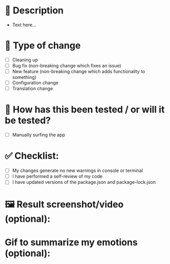 # 📝 Description

- Text here...

<!--Please include a summary of the change and which issue is fixed. Please also include relevant motivation and context. List any dependencies that are required for this change.-->

# 🔄 Type of change

- [ ] Cleaning up
- [ ] Bug fix (non-breaking change which fixes an issue)
- [ ] New feature (non-breaking change which adds functionality to something)
- [ ] Configuration change
- [ ] Translation change

# 🧪 How has this been tested / or will it be tested?

<!--Please describe the tests that you will run to verify your changes worked. Provide instructions so we can reproduce. Please also list any relevant details for your test configuration-->

- [ ] Manually surfing the app

# ✅ Checklist:

- [ ] My changes generate no new warnings in console or terminal
- [ ] I have performed a self-review of my code
- [ ] I have updated versions of the package.json and package-lock.json

# 🖼️ Result screenshot/video (optional):

# Gif to summarize my emotions (optional):

<!-- FireFox https://addons.mozilla.org/en-US/firefox/addon/gifs-for-github/ -->
<!-- Chrome https://chrome.google.com/webstore/detail/gifs-for-github/dkgjnpbipbdaoaadbdhpiokaemhlphep?hl=en -->
